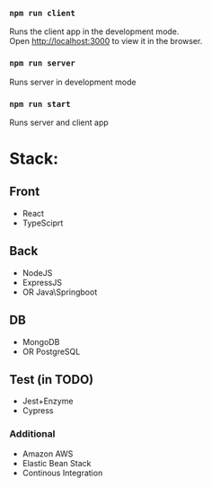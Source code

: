 ### `npm run client`

Runs the client app in the development mode.<br />
Open [http://localhost:3000](http://localhost:3000) to view it in the browser.

### `npm run server`

Runs server in development mode

### `npm run start`

Runs server and client app

# Stack: 
## Front
  - React
  - TypeSciprt
## Back
  - NodeJS
  - ExpressJS
  - OR Java\Springboot
    
## DB
  - MongoDB
  - OR PostgreSQL

## Test (in TODO)
  - Jest+Enzyme
  - Cypress
    
### Additional
  - Amazon AWS
  - Elastic Bean Stack
  - Continous Integration
